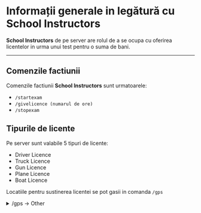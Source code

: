 # Informații generale in legătură cu School Instructors

**School Instructors** de pe server are rolul de a se ocupa cu oferirea licentelor in urma unui test pentru o suma de bani. 

---
## Comenzile factiunii

Comenzile factiunii **School Instructors** sunt urmatoarele:
- `/startexam`
- `/givelicence (numarul de ore)`
- `/stopexam`

## Tipurile de licente

Pe server sunt valabile 5 tipuri de licente:
- Driver Licence
- Truck Licence
- Gun Licence
- Plane Licence
- Boat Licence

Locatiile pentru sustinerea licentei se pot gasii in comanda `/gps`
<details>
  <summary> /gps -> Other </summary>
<img src="https://i.imgur.com/FVkAA2c.jpeg" width="60%"/>
</details>


